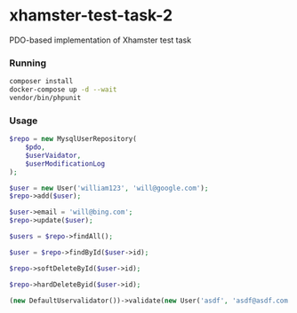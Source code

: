 # xhamster-test-task-2

PDO-based implementation of Xhamster test task

### Running

```sh
composer install
docker-compose up -d --wait
vendor/bin/phpunit
```

### Usage

```php 
$repo = new MysqlUserRepository(
    $pdo,
    $userVaidator,
    $userModificationLog
);

$user = new User('william123', 'will@google.com');
$repo->add($user);

$user->email = 'will@bing.com';
$repo->update($user);

$users = $repo->findAll();

$user = $repo->findById($user->id);

$repo->softDeleteById($user->id);

$repo->hardDeleteByid($user->id);

(new DefaultUservalidator())->validate(new User('asdf', 'asdf@asdf.com'));
```